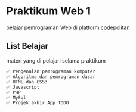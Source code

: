 # Praktikum Web 1

belajar pemrograman Web di platform [codepolitan](https://apps.codepolitan.com)

## List Belajar
materi yang di pelajari selama praktikum

    ✅ Pengenalan pemrograman komputer
    ✅ Algoritma dan pemrograman dasar
    ✅ HTML dan CSS3
    ✅ Javascript
    ✅ PHP
    ✅ MySql
    ✅ Projek akhir App TODO
